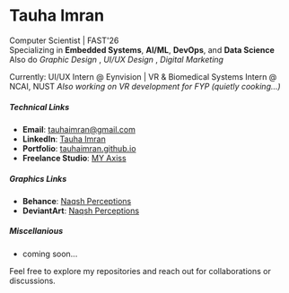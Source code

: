 # Tauha Imran  
Computer Scientist | FAST'26  
Specializing in **Embedded Systems**, **AI/ML**, **DevOps**, and **Data Science**  
Also do _Graphic Design_ , _UI/UX Design_ , _Digital Marketing_

Currently: UI/UX Intern @ Eynvision | VR & Biomedical Systems Intern @ NCAI, NUST
_Also working on VR development for FYP (quietly cooking...)_

##### Technical Links
- **Email**: [tauhaimran@gmail.com](mailto:tauhaimran@gmail.com)   
- **LinkedIn**: [Tauha Imran](https://www.linkedin.com/in/tauha-imran-6185b3280/)  
- **Portfolio**: [tauhaimran.github.io](https://tauhaimran.github.io/)  
- **Freelance Studio**: [MY Axiss ](https://www.linkedin.com/company/108203042/)

##### Graphics Links
- **Behance**: [Naqsh Perceptions](https://www.behance.net/naqshperceptions)  
- **DeviantArt**: [Naqsh Perceptions](https://www.deviantart.com/naqshperceptions)

##### Miscellanious  
- coming soon...

Feel free to explore my repositories and reach out for collaborations or discussions.
